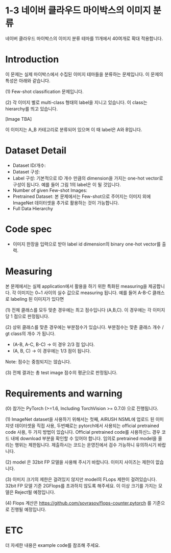 # 1-3 네이버 클라우드 마이박스의 이미지 분류

네이버 클라우드 마이박스의 이미지 분류 테마를 11개에서 40여개로 확대 적용합니다.

# Introduction

이 문제는 실제 마이박스에서 수집된 이미지 테마들을 분류하는 문제입니다. 이 문제의 특성은 아래와 같습니다.

(1) Few-shot classification 문제입니다.

(2) 각 이미지 별로 multi-class 형태의 label을 지니고 있습니다. 이 class는 hierarchy를 띄고 있습니다.

[Image TBA]

이 이미지는 A_B 카테고리로 분류되어 있으며 이 때 label은 A와 B입니다.

# Dataset Detail
- Dataset ID/개수:
- Dataset 구성:
- Label 구성: 기본적으로 ID 개수 만큼의 dimension을 가지는 one-hot vector로 구성이 됩니다. 예를 들어 그림 1의 label은 이 될 것입니다.
- Number of given Few-shot Images:
- Pretrained Dataset: 본 문제에서는 Few-shot으로 주어지는 이미지 외에 ImageNet 데이터셋을 추가로 활용하는 것이 가능합니다.
- Full Data Hierarchy

# Code spec
- 이미지 한장을 입력으로 받아 label id dimension의 binary one-hot vector를 출력.

# Measuring

본 문제에서는 실제 application에서 활용을 하기 위한 특화된 measuring을 제공합니다. 각 이미지는 0~1 사이의 실수 값으로 measuring 됩니다.
예를 들어 A-B-C 클래스로 labeling 된 이미지가 있다면

(1) 전체 클래스를 모두 맞춘 경우에는 최고 점수입니다 (A,B,C). 이 경우에는 각 이미지당 1 점으로 판정됩니다.

(2) 상위 클래스를 맞춘 경우에는 부분점수가 있습니다. 부분점수는 맞춘 클래스 개수 / gt class의 개수 가 됩니다.

- (A-B, A-C, B-C) -> 이 경우 2/3 점 입니다.
- (A, B, C) -> 이 경우에는 1/3 점이 됩니다.

Note: 점수는 중첨되지는 않습니다.

(3) 전체 결과는 총 test image 점수의 평균으로 판정됩니다.

# Requirements and warning

(0) 참가는 PyTorch (>=1.6, Including TorchVision >= 0.7.0) 으로 진행됩니다.

(1) ImageNet dataset을 사용하기 위해서는 첫째, AIRUSH NSML에 업로드 된 이미지넷 데이터셋을 직접 사용, 두번째로는 pytorch에서 사용되는 official pretrained code 사용, 두 가지 방법이 있습니다. Official pretrained code를 사용하신느 경우 코드 내에 download 부분을 확인할 수 있어야 합니다. 임의로 pretrained model을 올리는 행위는 제한됩니다. 제출하시는 코드는 운영진에서 검수 가능하니 유의하시기 바랍니다.

(2) model 은 32bit FP 모델을 사용해 주시기 바랍니다. 이미지 사이즈는 제한이 없습니다.

(3) 이미지 크기의 제한은 걸려있지 않지만 model의 FLops 제한이 걸려있습니다. 32bit FP 모델 기준 2GFlops를 초과하지 않도록 해주세요. 이 이상 크기를 가지는 모델은 Reject될 예정입니다.

(4) Flops 계산은 https://github.com/sovrasov/flops-counter.pytorch 를 기준으로 진행될 예정입니다.


# ETC

더 자세한 내용은 example code를 참조해 주세요.
